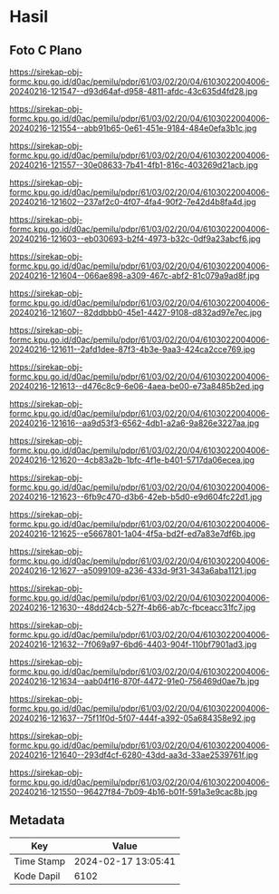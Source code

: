 # Hasil

## Foto C Plano

https://sirekap-obj-formc.kpu.go.id/d0ac/pemilu/pdpr/61/03/02/20/04/6103022004006-20240216-121547--d93d64af-d958-4811-afdc-43c635d4fd28.jpg

https://sirekap-obj-formc.kpu.go.id/d0ac/pemilu/pdpr/61/03/02/20/04/6103022004006-20240216-121554--abb91b65-0e61-451e-9184-484e0efa3b1c.jpg

https://sirekap-obj-formc.kpu.go.id/d0ac/pemilu/pdpr/61/03/02/20/04/6103022004006-20240216-121557--30e08633-7b41-4fb1-816c-403269d21acb.jpg

https://sirekap-obj-formc.kpu.go.id/d0ac/pemilu/pdpr/61/03/02/20/04/6103022004006-20240216-121602--237af2c0-4f07-4fa4-90f2-7e42d4b8fa4d.jpg

https://sirekap-obj-formc.kpu.go.id/d0ac/pemilu/pdpr/61/03/02/20/04/6103022004006-20240216-121603--eb030693-b2f4-4973-b32c-0df9a23abcf6.jpg

https://sirekap-obj-formc.kpu.go.id/d0ac/pemilu/pdpr/61/03/02/20/04/6103022004006-20240216-121604--066ae898-a309-467c-abf2-81c079a9ad8f.jpg

https://sirekap-obj-formc.kpu.go.id/d0ac/pemilu/pdpr/61/03/02/20/04/6103022004006-20240216-121607--82ddbbb0-45e1-4427-9108-d832ad97e7ec.jpg

https://sirekap-obj-formc.kpu.go.id/d0ac/pemilu/pdpr/61/03/02/20/04/6103022004006-20240216-121611--2afd1dee-87f3-4b3e-9aa3-424ca2cce769.jpg

https://sirekap-obj-formc.kpu.go.id/d0ac/pemilu/pdpr/61/03/02/20/04/6103022004006-20240216-121613--d476c8c9-6e06-4aea-be00-e73a8485b2ed.jpg

https://sirekap-obj-formc.kpu.go.id/d0ac/pemilu/pdpr/61/03/02/20/04/6103022004006-20240216-121616--aa9d53f3-6562-4db1-a2a6-9a826e3227aa.jpg

https://sirekap-obj-formc.kpu.go.id/d0ac/pemilu/pdpr/61/03/02/20/04/6103022004006-20240216-121620--4cb83a2b-1bfc-4f1e-b401-5717da06ecea.jpg

https://sirekap-obj-formc.kpu.go.id/d0ac/pemilu/pdpr/61/03/02/20/04/6103022004006-20240216-121623--6fb9c470-d3b6-42eb-b5d0-e9d604fc22d1.jpg

https://sirekap-obj-formc.kpu.go.id/d0ac/pemilu/pdpr/61/03/02/20/04/6103022004006-20240216-121625--e5667801-1a04-4f5a-bd2f-ed7a83e7df6b.jpg

https://sirekap-obj-formc.kpu.go.id/d0ac/pemilu/pdpr/61/03/02/20/04/6103022004006-20240216-121627--a5099109-a236-433d-9f31-343a6aba1121.jpg

https://sirekap-obj-formc.kpu.go.id/d0ac/pemilu/pdpr/61/03/02/20/04/6103022004006-20240216-121630--48dd24cb-527f-4b66-ab7c-fbceacc31fc7.jpg

https://sirekap-obj-formc.kpu.go.id/d0ac/pemilu/pdpr/61/03/02/20/04/6103022004006-20240216-121632--7f069a97-6bd6-4403-904f-110bf7901ad3.jpg

https://sirekap-obj-formc.kpu.go.id/d0ac/pemilu/pdpr/61/03/02/20/04/6103022004006-20240216-121634--aab04f16-870f-4472-91e0-756469d0ae7b.jpg

https://sirekap-obj-formc.kpu.go.id/d0ac/pemilu/pdpr/61/03/02/20/04/6103022004006-20240216-121637--75f11f0d-5f07-444f-a392-05a684358e92.jpg

https://sirekap-obj-formc.kpu.go.id/d0ac/pemilu/pdpr/61/03/02/20/04/6103022004006-20240216-121640--293df4cf-6280-43dd-aa3d-33ae2539761f.jpg

https://sirekap-obj-formc.kpu.go.id/d0ac/pemilu/pdpr/61/03/02/20/04/6103022004006-20240216-121550--96427f84-7b09-4b16-b01f-591a3e9cac8b.jpg


## Metadata

| Key        | Value               |
| ---------- | ------------------- |
| Time Stamp | 2024-02-17 13:05:41 |
| Kode Dapil | 6102                |



